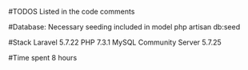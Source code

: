 #TODOS
Listed in the code comments

#Database:
Necessary seeding included in model
php artisan db:seed


#Stack
Laravel 5.7.22
PHP 7.3.1
MySQL Community Server 5.7.25

#Time spent
8 hours
